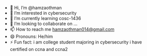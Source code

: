 - 👋 Hi, I’m @hamzaothman
- 👀 I’m interested in cybersecurity
- 🌱 I’m currently learning cosc-1436
- 💞️ I’m looking to collaborate on ...
- 📫 How to reach me hamzaothman014@gmail.com
- 😄 Pronouns: He/him
- ⚡ Fun fact: i am college student majoring in cybersecurity i have certified on ccna and ccna2

<!---
hamzaothman014/hamzaothman014 is a ✨ special ✨ repository because its `README.md` (this file) appears on your GitHub profile.
You can click the Preview link to take a look at your changes.
--->
